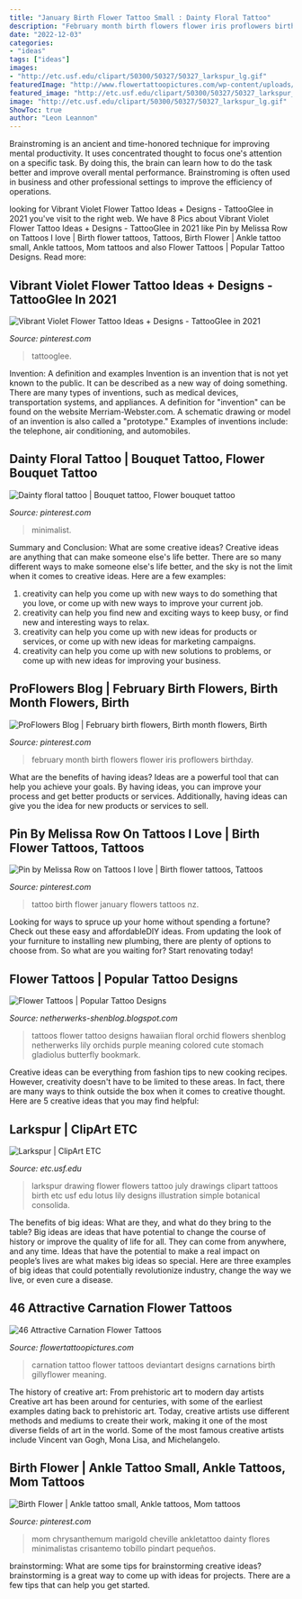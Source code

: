 ```yaml
---
title: "January Birth Flower Tattoo Small : Dainty Floral Tattoo"
description: "February month birth flowers flower iris proflowers birthday"
date: "2022-12-03"
categories:
- "ideas"
tags: ["ideas"]
images:
- "http://etc.usf.edu/clipart/50300/50327/50327_larkspur_lg.gif"
featuredImage: "http://www.flowertattoopictures.com/wp-content/uploads/2017/01/Photo-Of-Carnation-Flower-Tattoo.jpg"
featured_image: "http://etc.usf.edu/clipart/50300/50327/50327_larkspur_lg.gif"
image: "http://etc.usf.edu/clipart/50300/50327/50327_larkspur_lg.gif"
ShowToc: true
author: "Leon Leannon"
---
```



Brainstroming is an ancient and time-honored technique for improving mental productivity. It uses concentrated thought to focus one's attention on a specific task. By doing this, the brain can learn how to do the task better and improve overall mental performance. Brainstroming is often used in business and other professional settings to improve the efficiency of operations.

	

		
looking for Vibrant Violet Flower Tattoo Ideas + Designs - TattooGlee in 2021 you've visit to the right web. We have 8 Pics about Vibrant Violet Flower Tattoo Ideas + Designs - TattooGlee in 2021 like Pin by Melissa Row on Tattoos I love | Birth flower tattoos, Tattoos, Birth Flower | Ankle tattoo small, Ankle tattoos, Mom tattoos and also Flower Tattoos | Popular Tattoo Designs. Read more:
		
    
## Vibrant Violet Flower Tattoo Ideas + Designs - TattooGlee In 2021

<img loading=lazy src="https://i.pinimg.com/736x/a7/89/11/a789112b18350f9e24bf1e33dc8ddd38.jpg" onerror="this.onerror=null;this.src='https://tse1.mm.bing.net/th?id=OIP.y30I_XcRM4XRNj683_XPegHaLH&amp;pid=15.1';" alt="Vibrant Violet Flower Tattoo Ideas + Designs - TattooGlee in 2021">

_Source: pinterest.com_

>tattooglee. 

	

Invention: A definition and examples
Invention is an invention that is not yet known to the public. It can be described as a new way of doing something. There are many types of inventions, such as medical devices, transportation systems, and appliances. 
A definition for "invention" can be found on the website Merriam-Webster.com. A schematic drawing or model of an invention is also called a "prototype." 
Examples of inventions include: the telephone, air conditioning, and automobiles.

    
## Dainty Floral Tattoo | Bouquet Tattoo, Flower Bouquet Tattoo

<img loading=lazy src="https://i.pinimg.com/736x/59/ae/32/59ae325ca775996d4e4b7a955c23a8be.jpg" onerror="this.onerror=null;this.src='https://tse1.mm.bing.net/th?id=OIP.Y69euYVw2iTcL1Wqan6ngQHaJ3&amp;pid=15.1';" alt="Dainty floral tattoo | Bouquet tattoo, Flower bouquet tattoo">

_Source: pinterest.com_

>minimalist. 

	

Summary and Conclusion: What are some creative ideas?
Creative ideas are anything that can make someone else's life better. There are so many different ways to make someone else's life better, and the sky is not the limit when it comes to creative ideas. Here are a few examples: 
1) creativity can help you come up with new ways to do something that you love, or come up with new ways to improve your current job. 
2) creativity can help you find new and exciting ways to keep busy, or find new and interesting ways to relax. 
3) creativity can help you come up with new ideas for products or services, or come up with new ideas for marketing campaigns. 
4) creativity can help you come up with new solutions to problems, or come up with new ideas for improving your business.

    
## ProFlowers Blog | February Birth Flowers, Birth Month Flowers, Birth

<img loading=lazy src="https://i.pinimg.com/736x/3d/c0/26/3dc0265656ec450380f3c5ea4b109ad6--february-birth-flowers-month-flowers.jpg" onerror="this.onerror=null;this.src='https://tse2.mm.bing.net/th?id=OIP.JTOFMmx9mNx6fhZnp9QUvAHaFY&amp;pid=15.1';" alt="ProFlowers Blog | February birth flowers, Birth month flowers, Birth">

_Source: pinterest.com_

>february month birth flowers flower iris proflowers birthday. 

	

What are the benefits of having ideas?
Ideas are a powerful tool that can help you achieve your goals. By having ideas, you can improve your process and get better products or services. Additionally, having ideas can give you the idea for new products or services to sell.

    
## Pin By Melissa Row On Tattoos I Love | Birth Flower Tattoos, Tattoos

<img loading=lazy src="https://i.pinimg.com/736x/f4/aa/70/f4aa70452d98db21300ed631023973c0--january-flower-january-birth-flowers.jpg" onerror="this.onerror=null;this.src='https://tse1.mm.bing.net/th?id=OIP.j-cjYAps3POc9cymjAfG8AAAAA&amp;pid=15.1';" alt="Pin by Melissa Row on Tattoos I love | Birth flower tattoos, Tattoos">

_Source: pinterest.com_

>tattoo birth flower january flowers tattoos nz. 

	

Looking for ways to spruce up your home without spending a fortune? Check out these easy and affordableDIY ideas. From updating the look of your furniture to installing new plumbing, there are plenty of options to choose from. So what are you waiting for? Start renovating today!

    
## Flower Tattoos | Popular Tattoo Designs

<img loading=lazy src="http://2.bp.blogspot.com/-cvpgHKEROfA/UQZZlin2l6I/AAAAAAAAN5s/fErYMlaftAY/s1600/aed5430721093f0d_hawaiian-flower-tattoos-designs-768x1024.jpg" onerror="this.onerror=null;this.src='https://tse4.mm.bing.net/th?id=OIP.GqmiaOcxtMSDM_3A_WFG8AHaJ4&amp;pid=15.1';" alt="Flower Tattoos | Popular Tattoo Designs">

_Source: netherwerks-shenblog.blogspot.com_

>tattoos flower tattoo designs hawaiian floral orchid flowers shenblog netherwerks lily orchids purple meaning colored cute stomach gladiolus butterfly bookmark. 

	

Creative ideas can be everything from fashion tips to new cooking recipes. However, creativity doesn't have to be limited to these areas. In fact, there are many ways to think outside the box when it comes to creative thought. Here are 5 creative ideas that you may find helpful:

    
## Larkspur | ClipArt ETC

<img loading=lazy src="http://etc.usf.edu/clipart/50300/50327/50327_larkspur_lg.gif" onerror="this.onerror=null;this.src='https://tse3.mm.bing.net/th?id=OIP.bgQ0yp2pIcnIXJvBcm0ynwHaOX&amp;pid=15.1';" alt="Larkspur | ClipArt ETC">

_Source: etc.usf.edu_

>larkspur drawing flower flowers tattoo july drawings clipart tattoos birth etc usf edu lotus lily designs illustration simple botanical consolida. 

	

The benefits of big ideas: What are they, and what do they bring to the table?
Big ideas are ideas that have potential to change the course of history or improve the quality of life for all. They can come from anywhere, and any time. Ideas that have the potential to make a real impact on people’s lives are what makes big ideas so special. Here are three examples of big ideas that could potentially revolutionize industry, change the way we live, or even cure a disease.

    
## 46 Attractive Carnation Flower Tattoos

<img loading=lazy src="http://www.flowertattoopictures.com/wp-content/uploads/2017/01/Photo-Of-Carnation-Flower-Tattoo.jpg" onerror="this.onerror=null;this.src='https://tse4.mm.bing.net/th?id=OIP.PBFNsD-Ng9VyZBL4-xHldAHaLH&amp;pid=15.1';" alt="46 Attractive Carnation Flower Tattoos">

_Source: flowertattoopictures.com_

>carnation tattoo flower tattoos deviantart designs carnations birth gillyflower meaning. 

	

The history of creative art: From prehistoric art to modern day artists
Creative art has been around for centuries, with some of the earliest examples dating back to prehistoric art. Today, creative artists use different methods and mediums to create their work, making it one of the most diverse fields of art in the world. Some of the most famous creative artists include Vincent van Gogh, Mona Lisa, and Michelangelo.

    
## Birth Flower | Ankle Tattoo Small, Ankle Tattoos, Mom Tattoos

<img loading=lazy src="https://i.pinimg.com/736x/fd/85/d7/fd85d71e0c29dc673dcce24442d4a009.jpg" onerror="this.onerror=null;this.src='https://tse4.mm.bing.net/th?id=OIP.rdUyT9AkiVNKSS2o-HEgdQHaFW&amp;pid=15.1';" alt="Birth Flower | Ankle tattoo small, Ankle tattoos, Mom tattoos">

_Source: pinterest.com_

>mom chrysanthemum marigold cheville ankletattoo dainty flores minimalistas crisantemo tobillo pindart pequeños. 

	

brainstorming: What are some tips for brainstorming creative ideas?
brainstorming is a great way to come up with ideas for projects. There are a few tips that can help you get started.

